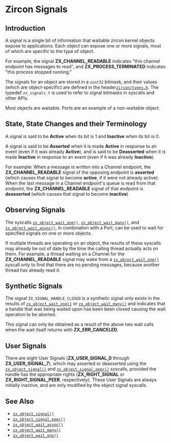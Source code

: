 # Zircon Signals

## Introduction

A signal is a single bit of information that waitable zircon kernel objects expose to
applications.  Each object can expose one or more signals, most of which are specific
to the type of object.

For example, the signal **ZX_CHANNEL_READABLE** indicates "this channel endpoint has
messages to read", and **ZX_PROCESS_TERMINATED** indicates "this process stopped running."

The signals for an object are stored in a `uint32` bitmask, and their values (which are
object-specific) are defined in the header[`zircon/types.h`](/zircon/system/public/zircon/types.h).
The typedef `zx_signals_t` is used to refer to signal bitmasks in syscalls and other APIs.

Most objects are waitable.  Ports are an example of a non-waitable object.

## State, State Changes and their Terminology

A signal is said to be **Active** when its bit is 1 and **Inactive** when its bit is 0.

A signal is said to be **Asserted** when it is made **Active** in response to an event
(even if it was already **Active**), and is said to be **Deasserted** when it is made
**Inactive** in response to an event (even if it was already **Inactive**).

For example:  When a message is written into a Channel endpoint, the **ZX_CHANNEL_READABLE**
signal of the opposing endpoint is **asserted** (which causes that signal to become **active**,
if it were not already active).  When the last message in a Channel endpoint's
queue is read from that endpoint, the **ZX_CHANNEL_READABLE** signal of that endpoint is
**deasserted** (which causes that signal to become **inactive**)

## Observing Signals

The syscalls [`zx_object_wait_one()`], [`zx_object_wait_many()`], and
[`zx_object_wait_async()`], in combination with a Port, can be used to wait for
specified signals on one or more objects.

If multiple threads are operating on an object, the results of these syscalls
may already be out of date by the time the calling thread actually acts on them.
For example, a thread waiting on a Channel for the **ZX_CHANNEL_READABLE**
signal may wake from a [`zx_object_wait_one()`] syscall only to find that there
are no pending messages, because another thread has already read it.

## Synthetic Signals

The signal `ZX_SIGNAL_HANDLE_CLOSED` is a synthetic signal only exists in the
results of [`zx_object_wait_one()`] or [`zx_object_wait_many()`] and indicates
that a handle that was being waited upon has been been closed causing the wait
operation to be aborted.

This signal can only be obtained as a result of the above two wait calls when the wait itself
returns with **ZX_ERR_CANCELED**.

## User Signals

There are eight User Signals (**ZX_USER_SIGNAL_0** through **ZX_USER_SIGNAL_7**), which may
asserted or deasserted using the [`zx_object_signal()`] and [`zx_object_signal_peer()`] syscalls,
provided the handle has the appropriate rights (**ZX_RIGHT_SIGNAL** or **ZX_RIGHT_SIGNAL_PEER**,
respectively).  These User Signals are always initially inactive, and are only modified by
the object signal syscalls.

## See Also

 - [`zx_object_signal()`]
 - [`zx_object_signal_peer()`]
 - [`zx_object_wait_async()`]
 - [`zx_object_wait_many()`]
 - [`zx_object_wait_one()`]



[`zx_object_get_info()`]: /reference/syscalls/object_get_info.md
[`zx_object_signal()`]: /reference/syscalls/object_signal.md
[`zx_object_signal_peer()`]: /reference/syscalls/object_signal.md
[`zx_object_wait_async()`]: /reference/syscalls/object_wait_async.md
[`zx_object_wait_many()`]: /reference/syscalls/object_wait_many.md
[`zx_object_wait_one()`]: /reference/syscalls/object_wait_one.md
